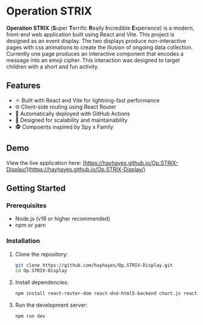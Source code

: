# Operation STRIX

**Operation STRIX** (**S**uper **T**errific **R**eally **I**ncredible **E**xperience) is a modern, front-end web application built using React and Vite. 
This project is designed as an event display. The two displays produce non-interactive pages with css animations to create the illusion of ongoing data collection. Currently one page produces an interactive component that encodes a message into an emoji cipher. This interaction was designed to target children with a short and fun activity. 

## Features

- ⚛️ Built with React and Vite for lightning-fast performance
- 🌐 Client-side routing using React Router
- 🔄 Automatically deployed with GitHub Actions
- 🎯 Designed for scalability and maintainability
- 🕵️ Compoents inspired by Spy x Family

## Demo

View the live application here: [https://hayhayes.github.io/Op.STRIX-Display/](https://hayhayes.github.io/Op.STRIX-Display/)

## Getting Started

### Prerequisites

- Node.js (v16 or higher recommended)
- npm or yarn

### Installation

1. Clone the repository:

   ```bash
   git clone https://github.com/hayhayes/Op.STRIX-Display.git
   cd Op.STRIX-Display

2. Install dependencies:

   ```bash
   npm install react-router-dom react-dnd-html5-backend chart.js react-chartjs-2

3. Run the development server:

    ```bash
    npm run dev


